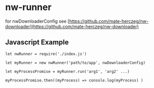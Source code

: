 # nw-runner

for nwDownloaderConfig see [https://github.com/mate-herczeg/nw-downloader](https://github.com/mate-herczeg/nw-downloader)

## Javascript Example
```
let nwRunner = require('./index.js')

let myRunner = new nwRunner('path/to/app', nwDownloaderConfig)

let myProcessPromise = myRunner.run('arg1', 'arg2' ...)

myProcessPromise.then((myProcess) => console.log(myProcess) )
```